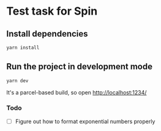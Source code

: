 # Test task for Spin

## Install dependencies

```sh
yarn install
```

## Run the project in development mode

```sh
yarn dev
```

It's a parcel-based build, so open [http://localhost:1234/](http://localhost:1234/)


### Todo
- [ ] Figure out how to format exponential numbers properly
